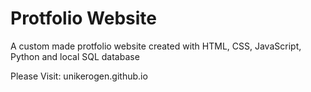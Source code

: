 # Protfolio Website
A custom made protfolio website created with HTML, CSS, JavaScript, Python and local SQL database

Please Visit: unikerogen.github.io